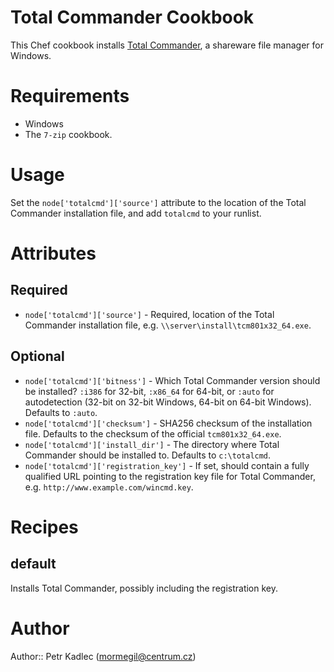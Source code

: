 # Total Commander Cookbook
This Chef cookbook installs [Total Commander](http://ghisler.com), a shareware file manager for Windows.

# Requirements

* Windows
* The `7-zip` cookbook.

# Usage

Set the `node['totalcmd']['source']` attribute to the location of the Total Commander installation file, and add `totalcmd` to your runlist.

# Attributes

## Required
* `node['totalcmd']['source']` - Required, location of the Total Commander installation file, e.g. `\\server\install\tcm801x32_64.exe`.

## Optional
* `node['totalcmd']['bitness']` - Which Total Commander version should be installed? `:i386` for 32-bit, `:x86_64` for 64-bit, or `:auto` for autodetection (32-bit on 32-bit Windows, 64-bit on 64-bit Windows). Defaults to `:auto`.
* `node['totalcmd']['checksum']` - SHA256 checksum of the installation file. Defaults to the checksum of the official `tcm801x32_64.exe`.
* `node['totalcmd']['install_dir']` - The directory where Total Commander should be installed to. Defaults to `c:\totalcmd`.
* `node['totalcmd']['registration_key']` - If set, should contain a fully qualified URL pointing to the registration key file for Total Commander, e.g. `http://www.example.com/wincmd.key`.

# Recipes

## default
Installs Total Commander, possibly including the registration key.

# Author

Author:: Petr Kadlec (mormegil@centrum.cz)

